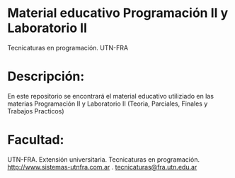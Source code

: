 # Material educativo Programación II y Laboratorio II

Tecnicaturas en programación. UTN-FRA

# Descripción:
En este repositorio se encontrará el material educativo utiliziado en las materias Programación II y Laboratorio II (Teoria, Parciales, Finales y Trabajos Practicos)

# Facultad:
UTN-FRA. Extensión universitaria. Tecnicaturas en programación. http://www.sistemas-utnfra.com.ar .
tecnicaturas@fra.utn.edu.ar
